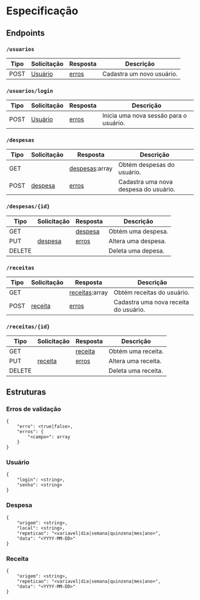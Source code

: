 # Especificação

## Endpoints

### `/usuarios`

| Tipo  | Solicitação | Resposta | Descrição |
| ----- | ----------- | -------- | --------- |
| POST  | [Usuário](#r-usuario) | [erros](#r-erros) | Cadastra um novo usuário. |

### `/usuarios/login`

| Tipo  | Solicitação | Resposta | Descrição |
| ----- | ----------- | -------- | --------- |
| POST  | [Usuário](#r-usuario) | [erros](#r-erros) | Inicia uma nova sessão para o usuário. |

### `/despesas`

| Tipo  | Solicitação | Resposta | Descrição |
| ----- | ----------- | -------- | --------- |
| GET   |             | [despesas](#r-despesa):array | Obtém despesas do usuário. |
| POST  | [despesa](#r-despesa) | [erros](#r-erros) | Cadastra uma nova despesa do usuário. |

### `/despesas/{id}`

| Tipo   | Solicitação | Resposta | Descrição |
| ------ | ----------- | -------- | --------- |
| GET    |             | [despesa](#r-despesa) | Obtém uma despesa. |
| PUT    | [despesa](#r-despesa) | [erros](#r-erros) | Altera uma despesa. |
| DELETE |             |          | Deleta uma depesa. |

### `/receitas`

| Tipo  | Solicitação | Resposta | Descrição |
| ----- | ----------- | -------- | --------- |
| GET   |             | [receitas](#r-receita):array | Obtém receitas do usuário. |
| POST  | [receita](#r-receita) | [erros](#r-erros) | Cadastra uma nova receita do usuário. |

### `/receitas/{id}`

| Tipo   | Solicitação | Resposta | Descrição |
| ------ | ----------- | -------- | --------- |
| GET    |             | [receita](#r-receita) | Obtém uma receita. |
| PUT    | [receita](#r-receita) | [erros](#r-erros) | Altera uma receita. |
| DELETE |             |          | Deleta uma receita. |

## Estruturas

<a name="r-erros"/>

### Erros de validação

    {
        "erro": <true|false>,
        "erros": {
            "<campo>": array
        }
    }

<a name="r-usuario"/>

### Usuário

    {
        "login": <string>,
        "senha": <string>
    }

<a name="r-despesa"/>

### Despesa

    {
        "origem": <string>,
        "local": <string>,
        "repeticao": "<variavel|dia|semana|quinzena|mes|ano>",
        "data": "<YYYY-MM-DD>"
    }

<a name="r-receita">

### Receita

    {
        "origem": <string>,
        "repeticao": "<variavel|dia|semana|quinzena|mes|ano>",
        "data": "<YYYY-MM-DD>"
    }

